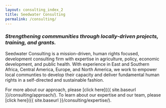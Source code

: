 ```yaml
---
layout: consulting_index_2
title: Seedwater Consulting
permalink: /consulting/
---
```


*<h3>Strengthening commmunities through locally-driven projects, training, and grants.</h3>*

Seedwater Consulting is a mission-driven, human rights focused, development consulting firm with expertise in agriculture, policy, economic development, and public health. With experience in East and Southern Africa, Central America, Europe, and North America,
we work to empower local communties to develop their capacity and deliver fundamental human rights in a self-directed and sustainable fashion.

For more about our approach, please [click here]({{ site.baseurl }}/consulting/approach/). To learn about our expertise and our team, please [click here]({{ site.baseurl }}/consulting/expertise/).